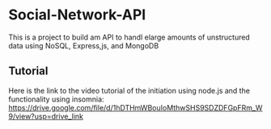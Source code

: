 # Social-Network-API
This is a project to build am API to handl elarge amounts of unstructured data using NoSQL, Express,js, and MongoDB

## Tutorial
Here is the link to the video tutorial of the initiation using node.js and the functionality using insomnia:
https://drive.google.com/file/d/1hDTHmWBouIoMthwSHS9SDZDFGpFRm_W9/view?usp=drive_link

